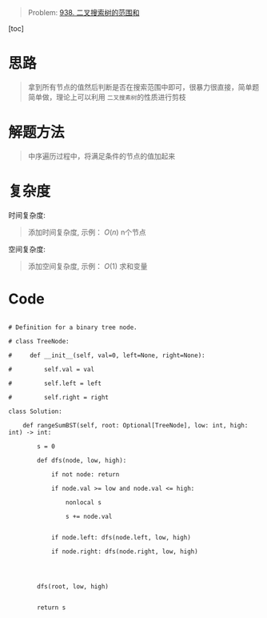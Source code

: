 > Problem: [938. 二叉搜索树的范围和](https://leetcode.cn/problems/range-sum-of-bst/description/)

[toc]

# 思路

> 拿到所有节点的值然后判断是否在搜索范围中即可，很暴力很直接，简单题简单做，理论上可以利用 `二叉搜素树`的性质进行剪枝

# 解题方法

> 中序遍历过程中，将满足条件的节点的值加起来

# 复杂度

时间复杂度:

> 添加时间复杂度, 示例： $O(n)$ n个节点

空间复杂度:

> 添加空间复杂度, 示例： $O(1)$ 求和变量

# Code

```Python3

# Definition for a binary tree node.

# class TreeNode:

#     def __init__(self, val=0, left=None, right=None):

#         self.val = val

#         self.left = left

#         self.right = right

class Solution:

    def rangeSumBST(self, root: Optional[TreeNode], low: int, high: int) -> int:

        s = 0

        def dfs(node, low, high):

            if not node: return

            if node.val >= low and node.val <= high: 

                nonlocal s

                s += node.val


            if node.left: dfs(node.left, low, high)

            if node.right: dfs(node.right, low, high)

        


        dfs(root, low, high)


        return s

```
